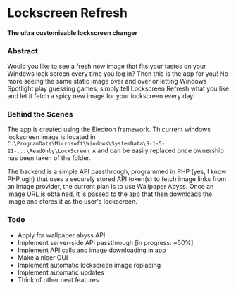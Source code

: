 # Lockscreen Refresh
#### The ultra customisable lockscreen changer

### Abstract
Would you like to see a fresh new image that fits your tastes on your Windows lock screen every time you log in?
Then this is the app for you! No more seeing the same static image over and over or letting Windows Spotlight play guessing games, simply tell Lockscreen Refresh what you like and let it fetch a spicy new image for your lockscreen every day!

### Behind the Scenes
The app is created using the Electron framework. Th current windows lockscreen image is located in `C:\ProgramData\Microsoft\Windows\SystemData\S-1-5-21-...\ReadOnly\LockScreen_A` and can be easily replaced once ownership has been taken of the folder.

The backend is a simple API passthrough, programmed in PHP (yes, I know PHP ugh) that uses a securely stored API token(s) to fetch image links from an image provider, the current plan is to use Wallpaper Abyss. Once an image URL is obtained, it is passed to the app that then downloads the image and stores it as the user's lockscreen.

### Todo
- Apply for wallpaper abyss API
- Implement server-side API passthrough [in progress: ~50%]
- Implement API calls and image downloading in app
- Make a nicer GUI
- Implement automatic lockscreen image replacing
- Implement automatic updates
- Think of other neat features